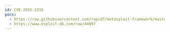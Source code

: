 ```yaml
---
id: CVE-2015-3315
pocs:
  - https://raw.githubusercontent.com/rapid7/metasploit-framework/master/modules/exploits/linux/local/abrt_raceabrt_priv_esc.rb
  - https://www.exploit-db.com/raw/44097
---
```

